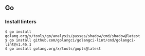 ## Go

### Install linters

~~~
$ go install golang.org/x/tools/go/analysis/passes/shadow/cmd/shadow@latest
$ go install github.com/golangci/golangci-lint/cmd/golangci-lint@v1.46.1
$ go install golang.org/x/tools/gopls@latest
~~~
